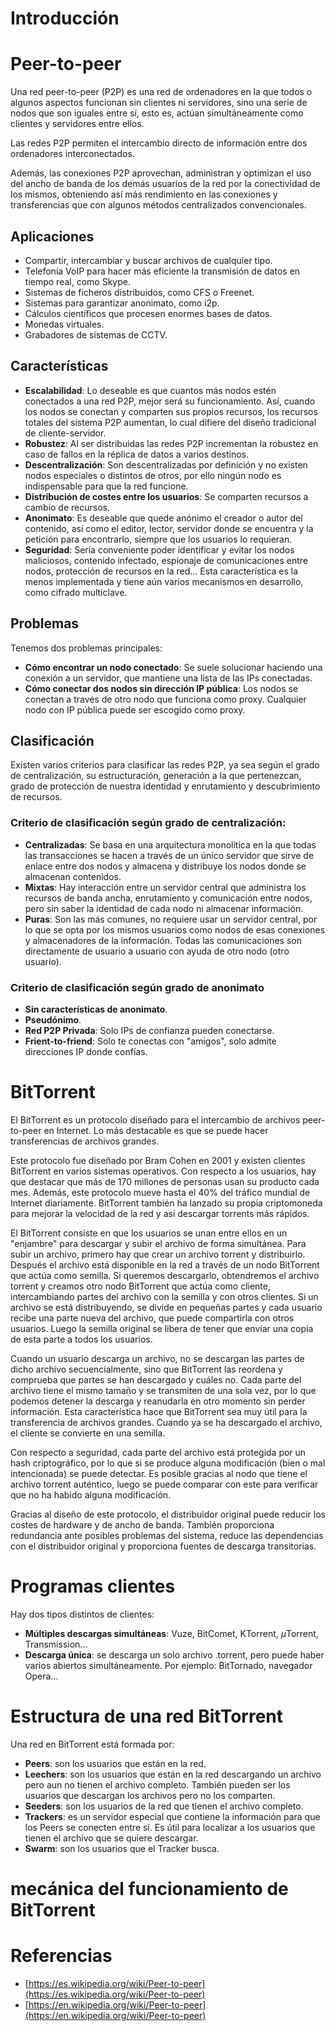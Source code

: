 # Introducción

# Peer-to-peer

Una red peer-to-peer (P2P) es una red de ordenadores en la que todos o algunos aspectos funcionan sin clientes ni servidores, sino una serie de nodos que son iguales entre sí, esto es, actúan simultáneamente como clientes y servidores entre ellos.

Las redes P2P permiten el intercambio directo de información entre dos ordenadores interconectados.

Además, las conexiones P2P aprovechan, administran y optimizan el uso del ancho de banda de los demás usuarios de la red por la conectividad de los mismos, obteniendo así más rendimiento en las conexiones y transferencias que con algunos métodos centralizados convencionales.

## Aplicaciones

- Compartir, intercambiar y buscar archivos de cualquier tipo.
- Telefonía VoIP para hacer más eficiente la transmisión de datos en tiempo real, como Skype.
- Sistemas de ficheros distribuidos, como CFS o Freenet.
- Sistemas para garantizar anonimato, como i2p.
- Cálculos científicos que procesen enormes bases de datos.
- Monedas virtuales.
- Grabadores de sistemas de CCTV.

## Características

- **Escalabilidad**: Lo deseable es que cuantos más nodos estén conectados a una red P2P, mejor será su funcionamiento. Así, cuando los nodos se conectan y comparten sus propios recursos, los recursos totales del sistema P2P aumentan, lo cual difiere del diseño tradicional de cliente-servidor.
- **Robustez**: Al ser distribuidas las redes P2P incrementan la robustez en caso de fallos  en la réplica de datos a varios destinos.
- **Descentralización**: Son descentralizadas por definición y no existen nodos especiales o distintos de otros, por ello ningún nodo es indispensable para que la red funcione.
- **Distribución de costes entre los usuarios**: Se comparten recursos a cambio de recursos.
- **Anonimato**: Es deseable que quede anónimo el creador o autor del contenido, así como el editor, lector, servidor donde se encuentra y la petición para encontrarlo, siempre que los usuarios lo requieran.
- **Seguridad**: Sería conveniente poder identificar y evitar los nodos maliciosos, contenido infectado, espionaje de comunicaciones entre nodos, protección de recursos en la red... Esta característica es la menos implementada y tiene aún varios mecanismos en desarrollo, como cifrado multiclave.

## Problemas
Tenemos dos problemas principales:
- **Cómo encontrar un nodo conectado**: Se suele solucionar haciendo una conexión a un servidor, que mantiene una lista de las IPs conectadas.
- **Cómo conectar dos nodos sin dirección IP pública**: Los nodos se conectan a través de otro nodo que funciona como proxy. Cualquier nodo con IP pública puede ser escogido como proxy.

## Clasificación
Existen varios criterios para clasificar las redes P2P, ya sea según el grado de centralización, su estructuración, generación a la que pertenezcan, grado de protección de nuestra identidad y enrutamiento y descubrimiento de recursos.

### Criterio de clasificación según grado de centralización:
- **Centralizadas**: Se basa en una arquitectura monolítica en la que todas las transacciones se hacen a través de un único servidor que sirve de enlace entre dos nodos y almacena y distribuye los nodos donde se almacenan contenidos.
- **Mixtas**: Hay interacción entre un servidor central que administra los recursos de banda ancha, enrutamiento y comunicación entre nodos, pero sin saber la identidad de cada nodo ni almacenar información.
- **Puras**: Son las más comunes, no requiere usar un servidor central, por lo que se opta por los mismos usuarios como nodos de esas conexiones y almacenadores de  la información. Todas las comunicaciones son directamente de usuario a usuario con ayuda de otro nodo (otro usuario).

### Criterio de clasificación según grado de anonimato
- **Sin características de anonimato**.
- **Pseudónimo**.
- **Red P2P Privada**: Solo IPs de confianza pueden conectarse.
- **Frient-to-friend**: Solo te conectas con "amigos", solo admite direcciones IP donde confías.

# BitTorrent

El BitTorrent es un protocolo diseñado para el intercambio de archivos peer-to-peer en Internet. Lo más destacable es que se puede hacer transferencias de archivos grandes.

Este protocolo fue diseñado por Bram Cohen en 2001 y existen clientes BitTorrent en varios sistemas operativos. Con respecto a los usuarios, hay que destacar que más de 170 millones de personas usan su producto cada mes. Además, este protocolo mueve hasta el 40% del tráfico mundial de Internet diariamente. BitTorrent también ha lanzado su propia criptomoneda para mejorar la velocidad de la red y así descargar torrents más rápidos.

El BitTorrent consiste en que los usuarios se unan entre ellos en un "enjambre" para descargar y subir el archivo de forma simultánea. Para subir un archivo, primero hay que crear un archivo torrent y distribuirlo. Después el archivo está disponible en la red a través de un nodo BitTorrent que actúa como semilla. Si queremos descargarlo, obtendremos el archivo torrent y creamos otro nodo BitTorrent que actúa como cliente, intercambiando partes del archivo con la semilla y con otros clientes. Si un archivo se está distribuyendo, se divide en pequeñas partes y cada usuario recibe una parte nueva del archivo, que puede compartirla con otros usuarios. Luego la semilla original se libera de tener que enviar una copia de esta parte a todos los usuarios.

Cuando un usuario descarga un archivo, no se descargan las partes de dicho archivo secuencialmente, sino que BitTorrent las reordena y comprueba que partes se han descargado y cuáles no. Cada parte del archivo tiene el mismo tamaño y se transmiten de una sola vez, por lo que podemos detener la descarga y reanudarla en otro momento sin perder información. Esta característica hace que BitTorrent sea muy útil para la transferencia de archivos grandes. Cuando ya se ha descargado el archivo, el cliente se convierte en una semilla.

Con respecto a seguridad, cada parte del archivo está protegida por un hash criptográfico, por lo que si se produce alguna modificación (bien o mal intencionada) se puede detectar. Es posible gracias al nodo que tiene el archivo torrent auténtico, luego se puede comparar con este para verificar que no ha habido alguna modificación.

Gracias al diseño de este protocolo, el distribuidor original puede reducir los costes de hardware y de ancho de banda. También proporciona redundancia ante posibles problemas del sistema, reduce las dependencias con el distribuidor original y proporciona fuentes de descarga transitorias.

# Programas clientes

Hay dos tipos distintos de clientes:

- **Múltiples descargas simultáneas**: Vuze, BitComet, KTorrent, $\mu$Torrent, Transmission...
- **Descarga única**: se descarga un solo archivo .torrent, pero puede haber varios abiertos simultáneamente. Por ejemplo: BitTornado, navegador Opera...

# Estructura de una red BitTorrent

Una red en BitTorrent está formada por:

- **Peers**: son los usuarios que están en la red.
- **Leechers**: son los usuarios que están en la red descargando un archivo pero aun no tienen el archivo completo. También pueden ser los usuarios que descargan los archivos pero no los comparten.
- **Seeders**: son los usuarios de la red que tienen el archivo completo.
- **Trackers**: es un servidor especial que contiene la información para que los Peers se conecten entre sí. Es útil para localizar a los usuarios que tienen el archivo que se quiere descargar.
- **Swarm**: son los usuarios que el Tracker busca.


# mecánica del funcionamiento de BitTorrent




# Referencias
- [https://es.wikipedia.org/wiki/Peer-to-peer](https://es.wikipedia.org/wiki/Peer-to-peer)
- [https://en.wikipedia.org/wiki/Peer-to-peer](https://en.wikipedia.org/wiki/Peer-to-peer)
